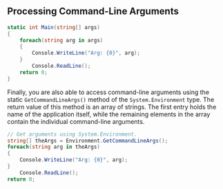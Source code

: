 ## Processing Command-Line Arguments

```C#
static int Main(string[] args)
{
	foreach(string arg in args)
	{
		Console.WriteLine("Arg: {0}", arg);
	}
		Console.ReadLine();
	return 0;
}
```

Finally, you are also able to access command-line arguments using the static `GetCommandLineArgs()` method of the `System.Environment` type. The return value of this method is an array of strings. The first entry holds the name of the application itself, while the remaining elements in the array contain the individual command-line arguments.

```c#
// Get arguments using System.Environment.
string[] theArgs = Environment.GetCommandLineArgs();
foreach(string arg in theArgs)
{
	Console.WriteLine("Arg: {0}", arg);
}
	Console.ReadLine();
return 0;
```
 